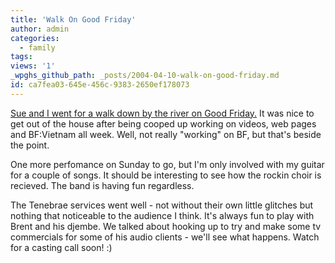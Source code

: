 ```yaml
---
title: 'Walk On Good Friday'
author: admin
categories:
  - family
tags: 
views: '1'
_wpghs_github_path: _posts/2004-04-10-walk-on-good-friday.md
id: ca7fea03-645e-456c-9383-2650ef178073
---
```

<p><a href="http://www.mennoboy.com/chris/images/goodfriday/">Sue and I went for a walk down by the river on Good Friday.</a>  It was nice to get out of the house after being cooped up working on videos, web pages and BF:Vietnam all week.  Well, not really "working" on BF, but that's beside the point.</p>
<p>One more perfomance on Sunday to go, but I'm only involved with my guitar for a couple of songs.  It should be interesting to see how the rockin choir is recieved.  The band is having fun regardless.</p>
<p>The Tenebrae services went well - not without their own little glitches but nothing that noticeable to the audience I think.  It's always fun to play with Brent and his djembe.  We talked about hooking up to try and make some tv commercials for some of his audio clients - we'll see what happens.  Watch for a casting call soon!  :)</p>
